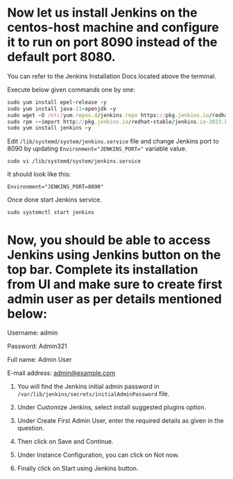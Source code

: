 # Now let us install Jenkins on the centos-host machine and configure it to run on port 8090 instead of the default port 8080.


You can refer to the Jenkins Installation Docs located above the terminal.


Execute below given commands one by one:

```ruby
sudo yum install epel-release -y
sudo yum install java-11-openjdk -y
sudo wget -O /etc/yum.repos.d/jenkins.repo https://pkg.jenkins.io/redhat-stable/jenkins.repo --no-check-certificate
sudo rpm --import http://pkg.jenkins.io/redhat-stable/jenkins.io-2023.key
sudo yum install jenkins -y
```


Edit `/lib/systemd/system/jenkins.service` file and change Jenkins port to 8090 by updating `Environment="JENKINS_PORT="` variable value.


`sudo vi /lib/systemd/system/jenkins.service`



It should look like this:


`Environment="JENKINS_PORT=8090"`



Once done start Jenkins service.

`sudo systemctl start jenkins`



# Now, you should be able to access Jenkins using Jenkins button on the top bar. Complete its installation from UI and make sure to create first admin user as per details mentioned below:


Username: admin

Password: Admin321

Full name: Admin User

E-mail address: admin@example.com

1. You will find the Jenkins initial admin password in `/var/lib/jenkins/secrets/initialAdminPassword` file.

2. Under Customize Jenkins, select install suggested plugins option.




1. Under Create First Admin User, enter the required details as given in the question.

2. Then click on Save and Continue.

3. Under Instance Configuration, you can click on Not now.

4. Finally click on Start using Jenkins button.

